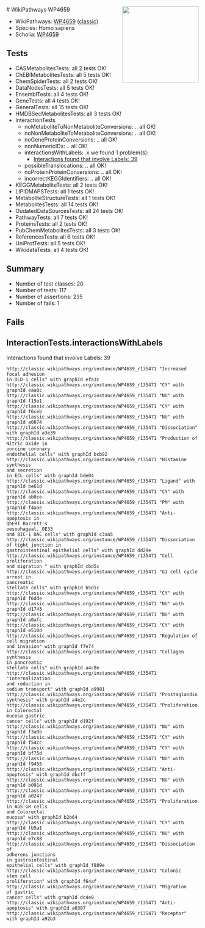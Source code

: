<img style="float: right; width: 200px" src="https://upload.wikimedia.org/wikipedia/commons/thumb/8/83/Wplogo_with_text_500.png/640px-Wplogo_with_text_500.png" />
# WikiPathways WP4659

* WikiPathways: [WP4659](https://wikipathways.org/pathways/WP4659) ([classic](https://classic.wikipathways.org/instance/WP4659))
* Species: Homo sapiens
* Scholia: [WP4659](https://scholia.toolforge.org/wikipathways/WP4659)
## Tests
* CASMetabolitesTests: all 2 tests OK!
* ChEBIMetabolitesTests: all 5 tests OK!
* ChemSpiderTests: all 2 tests OK!
* DataNodesTests: all 5 tests OK!
* EnsemblTests: all 4 tests OK!
* GeneTests: all 4 tests OK!
* GeneralTests: all 15 tests OK!
* HMDBSecMetabolitesTests: all 3 tests OK!
* InteractionTests
    * noMetaboliteToNonMetaboliteConversions: .. all OK!
    * noNonMetaboliteToMetaboliteConversions: .. all OK!
    * noGeneProteinConversions: .. all OK!
    * nonNumericIDs: .. all OK!
    * interactionsWithLabels: .x we found 1 problem(s):
        * [Interactions found that involve Labels: 39](#fe97a8ff)
    * possibleTranslocations: .. all OK!
    * noProteinProteinConversions: .. all OK!
    * incorrectKEGGIdentifiers: .. all OK!
* KEGGMetaboliteTests: all 2 tests OK!
* LIPIDMAPSTests: all 1 tests OK!
* MetaboliteStructureTests: all 1 tests OK!
* MetabolitesTests: all 14 tests OK!
* OudatedDataSourcesTests: all 24 tests OK!
* PathwayTests: all 7 tests OK!
* ProteinsTests: all 2 tests OK!
* PubChemMetabolitesTests: all 3 tests OK!
* ReferencesTests: all 6 tests OK!
* UniProtTests: all 5 tests OK!
* WikidataTests: all 4 tests OK!


## Summary

* Number of test classes: 20
* Number of tests: 117
* Number of assertions: 235
* Number of fails: 1

## Fails

<a name="fe97a8ff" />

## InteractionTests.interactionsWithLabels

Interactions found that involve Labels: 39
```
http://classic.wikipathways.org/instance/WP4659_r135471 "Increased 
focal adhesion
in DLD-1 cells" with graphId efa3c
http://classic.wikipathways.org/instance/WP4659_r135471 "CY" with graphId eaa8c
http://classic.wikipathways.org/instance/WP4659_r135471 "NU" with graphId f15e1
http://classic.wikipathways.org/instance/WP4659_r135471 "CY" with graphId f6ceb
http://classic.wikipathways.org/instance/WP4659_r135471 "NU" with graphId a0874
http://classic.wikipathways.org/instance/WP4659_r135471 "Dissociation" with graphId a3e39
http://classic.wikipathways.org/instance/WP4659_r135471 "Production of
Nitric Oxide in
porcine coronary
endothelial cells" with graphId bcb92
http://classic.wikipathways.org/instance/WP4659_r135471 "Histamine 
synthesis
and secretion  
in ECL cells" with graphId bde04
http://classic.wikipathways.org/instance/WP4659_r135471 "Ligand" with graphId be61d
http://classic.wikipathways.org/instance/WP4659_r135471 "CY" with graphId ab0ce
http://classic.wikipathways.org/instance/WP4659_r135471 "PM" with graphId f4aae
http://classic.wikipathways.org/instance/WP4659_r135471 "Anti-apoptosis in
QhERT Barrett's 
oesophageal, OE33
and BIC-1 OAC cells" with graphId c3aa5
http://classic.wikipathways.org/instance/WP4659_r135471 "Dissociation
of tight junction in
gastrointestinal epithelial cells" with graphId dd29e
http://classic.wikipathways.org/instance/WP4659_r135471 "Cell proliferation
and migration " with graphId cbd5c
http://classic.wikipathways.org/instance/WP4659_r135471 "G1 cell cycle
arrest in
pancreatic
stellate cells" with graphId b5d1c
http://classic.wikipathways.org/instance/WP4659_r135471 "CY" with graphId f6dde
http://classic.wikipathways.org/instance/WP4659_r135471 "NU" with graphId d1743
http://classic.wikipathways.org/instance/WP4659_r135471 "NU" with graphId a0afc
http://classic.wikipathways.org/instance/WP4659_r135471 "CY" with graphId e510d
http://classic.wikipathways.org/instance/WP4659_r135471 "Regulation of
cell migration
and invasion" with graphId f7e74
http://classic.wikipathways.org/instance/WP4659_r135471 "Collagen
synthesis
in pancreatic
stellate cells" with graphId a4c8e
http://classic.wikipathways.org/instance/WP4659_r135471 "Internalization
and reduction in
sodium transport" with graphId a9981
http://classic.wikipathways.org/instance/WP4659_r135471 "Prostaglandin
synthesis" with graphId a4e2c
http://classic.wikipathways.org/instance/WP4659_r135471 "Proliferation
in Colorectal
mucosa gastric
cancer cells" with graphId d192f
http://classic.wikipathways.org/instance/WP4659_r135471 "NU" with graphId f3a0b
http://classic.wikipathways.org/instance/WP4659_r135471 "CY" with graphId f54cc
http://classic.wikipathways.org/instance/WP4659_r135471 "CY" with graphId bf75d
http://classic.wikipathways.org/instance/WP4659_r135471 "NU" with graphId f9455
http://classic.wikipathways.org/instance/WP4659_r135471 "Anti-
apoptosis" with graphId dbcff
http://classic.wikipathways.org/instance/WP4659_r135471 "NU" with graphId b091d
http://classic.wikipathways.org/instance/WP4659_r135471 "CY" with graphId a0247
http://classic.wikipathways.org/instance/WP4659_r135471 "Proliferation
in AGS-GR cells
and Colorectal
mucosa" with graphId b2b64
http://classic.wikipathways.org/instance/WP4659_r135471 "CY" with graphId fb5a1
http://classic.wikipathways.org/instance/WP4659_r135471 "NU" with graphId e7c88
http://classic.wikipathways.org/instance/WP4659_r135471 "Dissociation of
adherens junctions
in gastrointestinal
epithelial cells" with graphId f889e
http://classic.wikipathways.org/instance/WP4659_r135471 "Colonic 
stem cell
proliferation" with graphId f64af
http://classic.wikipathways.org/instance/WP4659_r135471 "Migration 
of gastric
cancer cells" with graphId dc4e0
http://classic.wikipathways.org/instance/WP4659_r135471 "Anti-apoptosis" with graphId a0387
http://classic.wikipathways.org/instance/WP4659_r135471 "Receptor" with graphId a92b3
```

